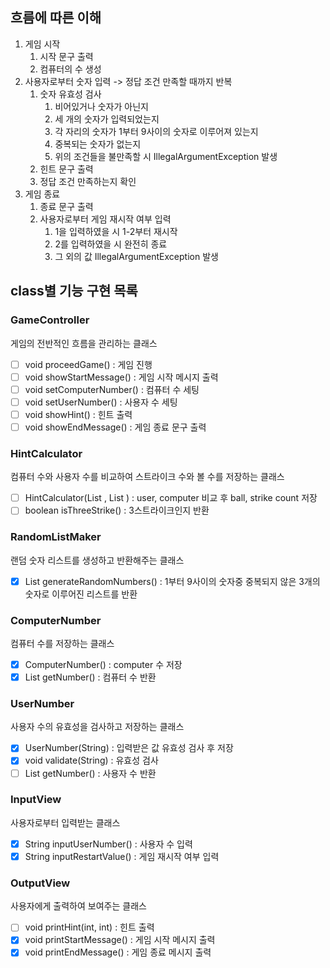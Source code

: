 ## 흐름에 따른 이해

1. 게임 시작
   1. 시작 문구 출력
   2. 컴퓨터의 수 생성
2. 사용자로부터 숫자 입력 -> 정답 조건 만족할 때까지 반복
   1. 숫자 유효성 검사
      1. 비어있거나 숫자가 아닌지
      2. 세 개의 숫자가 입력되었는지
      3. 각 자리의 숫자가 1부터 9사이의 숫자로 이루어져 있는지
      4. 중복되는 숫자가 없는지
      5. 위의 조건들을 불만족할 시 IllegalArgumentException 발생
   2. 힌트 문구 출력
   3. 정답 조건 만족하는지 확인
3. 게임 종료
   1. 종료 문구 출력
   2. 사용자로부터 게임 재시작 여부 입력
      1. 1을 입력하였을 시 1-2부터 재시작
      2. 2를 입력하였을 시 완전히 종료
      3. 그 외의 값 IllegalArgumentException 발생

## class별 기능 구현 목록

### GameController
게임의 전반적인 흐름을 관리하는 클래스

- [ ] void proceedGame() : 게임 진행
- [ ] void showStartMessage() : 게임 시작 메시지 출력
- [ ] void setComputerNumber() : 컴퓨터 수 세팅
- [ ] void setUserNumber() : 사용자 수 세팅
- [ ] void showHint() : 힌트 출력
- [ ] void showEndMessage() : 게임 종료 문구 출력

### HintCalculator
컴퓨터 수와 사용자 수를 비교하여 스트라이크 수와 볼 수를 저장하는 클래스

- [ ] HintCalculator(List <Integer>, List <Integer>) : user, computer 비교 후 ball, strike count 저장
- [ ] boolean isThreeStrike() : 3스트라이크인지 반환

### RandomListMaker
랜덤 숫자 리스트를 생성하고 반환해주는 클래스

- [x] List<Integer> generateRandomNumbers() : 1부터 9사이의 숫자중 중복되지 않은 3개의 숫자로 이루어진 리스트를 반환 

### ComputerNumber
컴퓨터 수를 저장하는 클래스

- [x] ComputerNumber() : computer 수 저장
- [x] List<Integer> getNumber() : 컴퓨터 수 반환

### UserNumber
사용자 수의 유효성을 검사하고 저장하는 클래스

- [x] UserNumber(String) : 입력받은 값 유효성 검사 후 저장
- [x] void validate(String) : 유효성 검사
- [ ] List<Integer> getNumber() : 사용자 수 반환

### InputView
사용자로부터 입력받는 클래스

- [x] String inputUserNumber() : 사용자 수 입력
- [x] String inputRestartValue() : 게임 재시작 여부 입력

### OutputView
사용자에게 출력하여 보여주는 클래스

- [ ] void printHint(int, int) : 힌트 출력
- [x] void printStartMessage() : 게임 시작 메시지 출력
- [x] void printEndMessage() : 게임 종료 메시지 출력